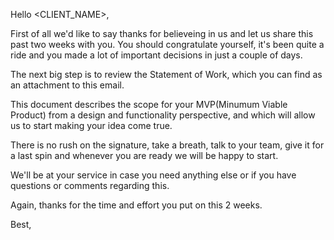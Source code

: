 Hello <CLIENT_NAME>,

First of all we'd like to say thanks for believeing in us and let us share this past two weeks with you. You should congratulate yourself, it's been quite a ride and you made a lot of important decisions in just a couple of days.

The next big step is to review the Statement of Work, which you can find as an attachment to this email.

This document describes the scope for your MVP(Minumum Viable Product) from a design and functionality perspective, and which will allow us to start making your idea come true.

There is no rush on the signature, take a breath, talk to your team, give it for a last spin and whenever you are ready we will be happy to start.

We'll be at your service in case you need anything else or if you have questions or comments regarding this.

Again, thanks for the time and effort you put on this 2 weeks.

Best,